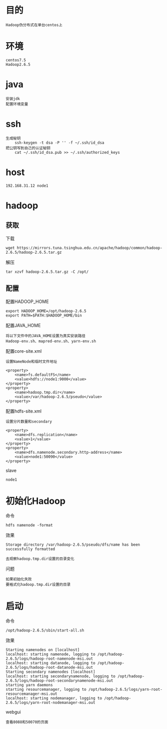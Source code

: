 
# 目的

    Hadoop伪分布式在单台centos上

# 环境

    centos7.5
    Hadoop2.6.5

# java

    安装jdk
    配置环境变量
    
# ssh
    
    生成秘钥
        ssh-keygen -t dsa -P '' -f ~/.ssh/id_dsa
    把公钥写到自己的认证秘钥    
        cat ~/.ssh/id_dsa.pub >> ~/.ssh/authorized_keys    
# host
    
    
    192.168.31.12 node1
    
# hadoop

## 获取

下载

    wget https://mirrors.tuna.tsinghua.edu.cn/apache/hadoop/common/hadoop-2.6.5/hadoop-2.6.5.tar.gz
     
解压

    tar xzvf hadoop-2.6.5.tar.gz -C /opt/


## 配置 

配置HADOOP_HOME

    export HADOOP_HOME=/opt/hadoop-2.6.5
    export PATH=$PATH:$HADOOP_HOME/bin

配置JAVA_HOME  

    将以下文件中的JAVA_HOME设置为真实安装路径
    Hadoop-env.sh、mapred-env.sh、yarn-env.sh


配置core-site.xml

    设置NameNode和临时文件地址
    
    <property>
        <name>fs.defaultFS</name>
        <value>hdfs://node1:9000</value>
    </property>
    <property>
        <name>hadoop.tmp.dir</name>
        <value>/var/hadoop-2.6.5/pseudo</value>
    </property>
    


配置hdfs-site.xml

    设置分片数量和secondary
              
    <property>
        <name>dfs.replication</name>
        <value>1</value>
    </property>
    <property>
        <name>dfs.namenode.secondary.http-address</name>
        <value>node1:50090</value>
    </property>
  
  
slave

    node1
      
# 初始化Hadoop
    
命令

    hdfs namenode -format
    
效果

    Storage directory /var/hadoop-2.6.5/pseudo/dfs/name has been successfully formatted
        
    去观察hadoop.tmp.dir设置的目录变化

问题

    如果初始化失败
    要格式化hadoop.tmp.dir设置的目录
    
# 启动

命令

    /opt/hadoop-2.6.5/sbin/start-all.sh
    
效果

    Starting namenodes on [localhost]
    localhost: starting namenode, logging to /opt/hadoop-2.6.5/logs/hadoop-root-namenode-msi.out
    localhost: starting datanode, logging to /opt/hadoop-2.6.5/logs/hadoop-root-datanode-msi.out
    Starting secondary namenodes [localhost]
    localhost: starting secondarynamenode, logging to /opt/hadoop-2.6.5/logs/hadoop-root-secondarynamenode-msi.out
    starting yarn daemons
    starting resourcemanager, logging to /opt/hadoop-2.6.5/logs/yarn-root-resourcemanager-msi.out
    localhost: starting nodemanager, logging to /opt/hadoop-2.6.5/logs/yarn-root-nodemanager-msi.out
         
webgui

    查看8088和50070的页面



